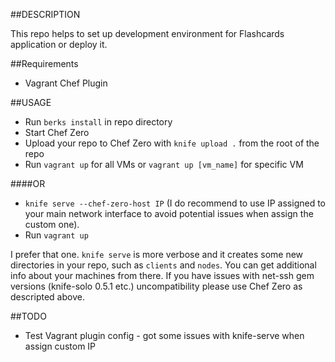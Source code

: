 ##DESCRIPTION

This repo helps to set up development environment for Flashcards application or deploy it.

##Requirements
  - Vagrant Chef Plugin

##USAGE
  - Run `berks install` in repo directory
  - Start Chef Zero
  - Upload your repo to Chef Zero with `knife upload .` from the root of the repo
  - Run `vagrant up` for all VMs or `vagrant up [vm_name]` for specific VM

  ####OR

  - `knife serve --chef-zero-host IP` (I do recommend to use IP assigned to your main network interface to avoid potential issues when assign the custom one).
  - Run `vagrant up`

  I prefer that one. `knife serve` is more verbose and it creates some new directories in your repo, such as `clients` and `nodes`. You can get additional info about your machines from there.
  If you have issues with net-ssh gem versions (knife-solo 0.5.1 etc.) uncompatibility please use Chef Zero as descripted above.

##TODO

  - Test Vagrant plugin config - got some issues with knife-serve when assign custom IP
